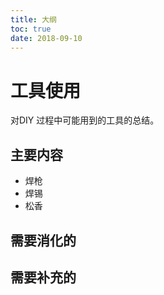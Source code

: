 ```yaml
---
title: 大纲
toc: true
date: 2018-09-10
---
```


# 工具使用

对DIY 过程中可能用到的工具的总结。

## 主要内容


- 焊枪
- 焊锡
- 松香



## 需要消化的


## 需要补充的

